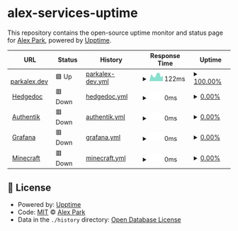 # alex-services-uptime

This repository contains the open-source uptime monitor and status page for [Alex Park](https://parkalex.dev/), powered by [Upptime](https://github.com/upptime/upptime).

<!--start: status pages-->
<!-- This summary is generated by Upptime (https://github.com/upptime/upptime) -->
<!-- Do not edit this manually, your changes will be overwritten -->
<!-- prettier-ignore -->
| URL | Status | History | Response Time | Uptime |
| --- | ------ | ------- | ------------- | ------ |
| <img alt="" src="https://icons.duckduckgo.com/ip3/parkalex.dev.ico" height="13"> [parkalex.dev](https://parkalex.dev) | 🟩 Up | [parkalex-dev.yml](https://github.com/alx-alexpark/alex-services-uptime/commits/HEAD/history/parkalex-dev.yml) | <details><summary><img alt="Response time graph" src="./graphs/parkalex-dev/response-time-week.png" height="20"> 122ms</summary><br><a href="https://status.parkalex.dev/history/parkalex-dev"><img alt="Response time 135" src="https://img.shields.io/endpoint?url=https%3A%2F%2Fraw.githubusercontent.com%2Falx-alexpark%2Falex-services-uptime%2FHEAD%2Fapi%2Fparkalex-dev%2Fresponse-time.json"></a><br><a href="https://status.parkalex.dev/history/parkalex-dev"><img alt="24-hour response time 102" src="https://img.shields.io/endpoint?url=https%3A%2F%2Fraw.githubusercontent.com%2Falx-alexpark%2Falex-services-uptime%2FHEAD%2Fapi%2Fparkalex-dev%2Fresponse-time-day.json"></a><br><a href="https://status.parkalex.dev/history/parkalex-dev"><img alt="7-day response time 122" src="https://img.shields.io/endpoint?url=https%3A%2F%2Fraw.githubusercontent.com%2Falx-alexpark%2Falex-services-uptime%2FHEAD%2Fapi%2Fparkalex-dev%2Fresponse-time-week.json"></a><br><a href="https://status.parkalex.dev/history/parkalex-dev"><img alt="30-day response time 130" src="https://img.shields.io/endpoint?url=https%3A%2F%2Fraw.githubusercontent.com%2Falx-alexpark%2Falex-services-uptime%2FHEAD%2Fapi%2Fparkalex-dev%2Fresponse-time-month.json"></a><br><a href="https://status.parkalex.dev/history/parkalex-dev"><img alt="1-year response time 135" src="https://img.shields.io/endpoint?url=https%3A%2F%2Fraw.githubusercontent.com%2Falx-alexpark%2Falex-services-uptime%2FHEAD%2Fapi%2Fparkalex-dev%2Fresponse-time-year.json"></a></details> | <details><summary><a href="https://status.parkalex.dev/history/parkalex-dev">100.00%</a></summary><a href="https://status.parkalex.dev/history/parkalex-dev"><img alt="All-time uptime 100.00%" src="https://img.shields.io/endpoint?url=https%3A%2F%2Fraw.githubusercontent.com%2Falx-alexpark%2Falex-services-uptime%2FHEAD%2Fapi%2Fparkalex-dev%2Fuptime.json"></a><br><a href="https://status.parkalex.dev/history/parkalex-dev"><img alt="24-hour uptime 100.00%" src="https://img.shields.io/endpoint?url=https%3A%2F%2Fraw.githubusercontent.com%2Falx-alexpark%2Falex-services-uptime%2FHEAD%2Fapi%2Fparkalex-dev%2Fuptime-day.json"></a><br><a href="https://status.parkalex.dev/history/parkalex-dev"><img alt="7-day uptime 100.00%" src="https://img.shields.io/endpoint?url=https%3A%2F%2Fraw.githubusercontent.com%2Falx-alexpark%2Falex-services-uptime%2FHEAD%2Fapi%2Fparkalex-dev%2Fuptime-week.json"></a><br><a href="https://status.parkalex.dev/history/parkalex-dev"><img alt="30-day uptime 100.00%" src="https://img.shields.io/endpoint?url=https%3A%2F%2Fraw.githubusercontent.com%2Falx-alexpark%2Falex-services-uptime%2FHEAD%2Fapi%2Fparkalex-dev%2Fuptime-month.json"></a><br><a href="https://status.parkalex.dev/history/parkalex-dev"><img alt="1-year uptime 100.00%" src="https://img.shields.io/endpoint?url=https%3A%2F%2Fraw.githubusercontent.com%2Falx-alexpark%2Falex-services-uptime%2FHEAD%2Fapi%2Fparkalex-dev%2Fuptime-year.json"></a></details>
| <img alt="" src="https://icons.duckduckgo.com/ip3/md.parkalex.dev.ico" height="13"> [Hedgedoc](https://md.parkalex.dev) | 🟥 Down | [hedgedoc.yml](https://github.com/alx-alexpark/alex-services-uptime/commits/HEAD/history/hedgedoc.yml) | <details><summary><img alt="Response time graph" src="./graphs/hedgedoc/response-time-week.png" height="20"> 0ms</summary><br><a href="https://status.parkalex.dev/history/hedgedoc"><img alt="Response time 539" src="https://img.shields.io/endpoint?url=https%3A%2F%2Fraw.githubusercontent.com%2Falx-alexpark%2Falex-services-uptime%2FHEAD%2Fapi%2Fhedgedoc%2Fresponse-time.json"></a><br><a href="https://status.parkalex.dev/history/hedgedoc"><img alt="24-hour response time 0" src="https://img.shields.io/endpoint?url=https%3A%2F%2Fraw.githubusercontent.com%2Falx-alexpark%2Falex-services-uptime%2FHEAD%2Fapi%2Fhedgedoc%2Fresponse-time-day.json"></a><br><a href="https://status.parkalex.dev/history/hedgedoc"><img alt="7-day response time 0" src="https://img.shields.io/endpoint?url=https%3A%2F%2Fraw.githubusercontent.com%2Falx-alexpark%2Falex-services-uptime%2FHEAD%2Fapi%2Fhedgedoc%2Fresponse-time-week.json"></a><br><a href="https://status.parkalex.dev/history/hedgedoc"><img alt="30-day response time 0" src="https://img.shields.io/endpoint?url=https%3A%2F%2Fraw.githubusercontent.com%2Falx-alexpark%2Falex-services-uptime%2FHEAD%2Fapi%2Fhedgedoc%2Fresponse-time-month.json"></a><br><a href="https://status.parkalex.dev/history/hedgedoc"><img alt="1-year response time 539" src="https://img.shields.io/endpoint?url=https%3A%2F%2Fraw.githubusercontent.com%2Falx-alexpark%2Falex-services-uptime%2FHEAD%2Fapi%2Fhedgedoc%2Fresponse-time-year.json"></a></details> | <details><summary><a href="https://status.parkalex.dev/history/hedgedoc">0.00%</a></summary><a href="https://status.parkalex.dev/history/hedgedoc"><img alt="All-time uptime 16.07%" src="https://img.shields.io/endpoint?url=https%3A%2F%2Fraw.githubusercontent.com%2Falx-alexpark%2Falex-services-uptime%2FHEAD%2Fapi%2Fhedgedoc%2Fuptime.json"></a><br><a href="https://status.parkalex.dev/history/hedgedoc"><img alt="24-hour uptime 0.00%" src="https://img.shields.io/endpoint?url=https%3A%2F%2Fraw.githubusercontent.com%2Falx-alexpark%2Falex-services-uptime%2FHEAD%2Fapi%2Fhedgedoc%2Fuptime-day.json"></a><br><a href="https://status.parkalex.dev/history/hedgedoc"><img alt="7-day uptime 0.00%" src="https://img.shields.io/endpoint?url=https%3A%2F%2Fraw.githubusercontent.com%2Falx-alexpark%2Falex-services-uptime%2FHEAD%2Fapi%2Fhedgedoc%2Fuptime-week.json"></a><br><a href="https://status.parkalex.dev/history/hedgedoc"><img alt="30-day uptime 1.38%" src="https://img.shields.io/endpoint?url=https%3A%2F%2Fraw.githubusercontent.com%2Falx-alexpark%2Falex-services-uptime%2FHEAD%2Fapi%2Fhedgedoc%2Fuptime-month.json"></a><br><a href="https://status.parkalex.dev/history/hedgedoc"><img alt="1-year uptime 16.07%" src="https://img.shields.io/endpoint?url=https%3A%2F%2Fraw.githubusercontent.com%2Falx-alexpark%2Falex-services-uptime%2FHEAD%2Fapi%2Fhedgedoc%2Fuptime-year.json"></a></details>
| <img alt="" src="https://icons.duckduckgo.com/ip3/auth.funny-bunny.ninja.ico" height="13"> [Authentik](https://auth.funny-bunny.ninja) | 🟥 Down | [authentik.yml](https://github.com/alx-alexpark/alex-services-uptime/commits/HEAD/history/authentik.yml) | <details><summary><img alt="Response time graph" src="./graphs/authentik/response-time-week.png" height="20"> 0ms</summary><br><a href="https://status.parkalex.dev/history/authentik"><img alt="Response time 725" src="https://img.shields.io/endpoint?url=https%3A%2F%2Fraw.githubusercontent.com%2Falx-alexpark%2Falex-services-uptime%2FHEAD%2Fapi%2Fauthentik%2Fresponse-time.json"></a><br><a href="https://status.parkalex.dev/history/authentik"><img alt="24-hour response time 0" src="https://img.shields.io/endpoint?url=https%3A%2F%2Fraw.githubusercontent.com%2Falx-alexpark%2Falex-services-uptime%2FHEAD%2Fapi%2Fauthentik%2Fresponse-time-day.json"></a><br><a href="https://status.parkalex.dev/history/authentik"><img alt="7-day response time 0" src="https://img.shields.io/endpoint?url=https%3A%2F%2Fraw.githubusercontent.com%2Falx-alexpark%2Falex-services-uptime%2FHEAD%2Fapi%2Fauthentik%2Fresponse-time-week.json"></a><br><a href="https://status.parkalex.dev/history/authentik"><img alt="30-day response time 0" src="https://img.shields.io/endpoint?url=https%3A%2F%2Fraw.githubusercontent.com%2Falx-alexpark%2Falex-services-uptime%2FHEAD%2Fapi%2Fauthentik%2Fresponse-time-month.json"></a><br><a href="https://status.parkalex.dev/history/authentik"><img alt="1-year response time 725" src="https://img.shields.io/endpoint?url=https%3A%2F%2Fraw.githubusercontent.com%2Falx-alexpark%2Falex-services-uptime%2FHEAD%2Fapi%2Fauthentik%2Fresponse-time-year.json"></a></details> | <details><summary><a href="https://status.parkalex.dev/history/authentik">0.00%</a></summary><a href="https://status.parkalex.dev/history/authentik"><img alt="All-time uptime 16.05%" src="https://img.shields.io/endpoint?url=https%3A%2F%2Fraw.githubusercontent.com%2Falx-alexpark%2Falex-services-uptime%2FHEAD%2Fapi%2Fauthentik%2Fuptime.json"></a><br><a href="https://status.parkalex.dev/history/authentik"><img alt="24-hour uptime 0.00%" src="https://img.shields.io/endpoint?url=https%3A%2F%2Fraw.githubusercontent.com%2Falx-alexpark%2Falex-services-uptime%2FHEAD%2Fapi%2Fauthentik%2Fuptime-day.json"></a><br><a href="https://status.parkalex.dev/history/authentik"><img alt="7-day uptime 0.00%" src="https://img.shields.io/endpoint?url=https%3A%2F%2Fraw.githubusercontent.com%2Falx-alexpark%2Falex-services-uptime%2FHEAD%2Fapi%2Fauthentik%2Fuptime-week.json"></a><br><a href="https://status.parkalex.dev/history/authentik"><img alt="30-day uptime 1.38%" src="https://img.shields.io/endpoint?url=https%3A%2F%2Fraw.githubusercontent.com%2Falx-alexpark%2Falex-services-uptime%2FHEAD%2Fapi%2Fauthentik%2Fuptime-month.json"></a><br><a href="https://status.parkalex.dev/history/authentik"><img alt="1-year uptime 16.05%" src="https://img.shields.io/endpoint?url=https%3A%2F%2Fraw.githubusercontent.com%2Falx-alexpark%2Falex-services-uptime%2FHEAD%2Fapi%2Fauthentik%2Fuptime-year.json"></a></details>
| <img alt="" src="https://icons.duckduckgo.com/ip3/stats.funny-bunny.ninja.ico" height="13"> [Grafana](https://stats.funny-bunny.ninja) | 🟥 Down | [grafana.yml](https://github.com/alx-alexpark/alex-services-uptime/commits/HEAD/history/grafana.yml) | <details><summary><img alt="Response time graph" src="./graphs/grafana/response-time-week.png" height="20"> 0ms</summary><br><a href="https://status.parkalex.dev/history/grafana"><img alt="Response time 458" src="https://img.shields.io/endpoint?url=https%3A%2F%2Fraw.githubusercontent.com%2Falx-alexpark%2Falex-services-uptime%2FHEAD%2Fapi%2Fgrafana%2Fresponse-time.json"></a><br><a href="https://status.parkalex.dev/history/grafana"><img alt="24-hour response time 0" src="https://img.shields.io/endpoint?url=https%3A%2F%2Fraw.githubusercontent.com%2Falx-alexpark%2Falex-services-uptime%2FHEAD%2Fapi%2Fgrafana%2Fresponse-time-day.json"></a><br><a href="https://status.parkalex.dev/history/grafana"><img alt="7-day response time 0" src="https://img.shields.io/endpoint?url=https%3A%2F%2Fraw.githubusercontent.com%2Falx-alexpark%2Falex-services-uptime%2FHEAD%2Fapi%2Fgrafana%2Fresponse-time-week.json"></a><br><a href="https://status.parkalex.dev/history/grafana"><img alt="30-day response time 0" src="https://img.shields.io/endpoint?url=https%3A%2F%2Fraw.githubusercontent.com%2Falx-alexpark%2Falex-services-uptime%2FHEAD%2Fapi%2Fgrafana%2Fresponse-time-month.json"></a><br><a href="https://status.parkalex.dev/history/grafana"><img alt="1-year response time 458" src="https://img.shields.io/endpoint?url=https%3A%2F%2Fraw.githubusercontent.com%2Falx-alexpark%2Falex-services-uptime%2FHEAD%2Fapi%2Fgrafana%2Fresponse-time-year.json"></a></details> | <details><summary><a href="https://status.parkalex.dev/history/grafana">0.00%</a></summary><a href="https://status.parkalex.dev/history/grafana"><img alt="All-time uptime 16.05%" src="https://img.shields.io/endpoint?url=https%3A%2F%2Fraw.githubusercontent.com%2Falx-alexpark%2Falex-services-uptime%2FHEAD%2Fapi%2Fgrafana%2Fuptime.json"></a><br><a href="https://status.parkalex.dev/history/grafana"><img alt="24-hour uptime 0.00%" src="https://img.shields.io/endpoint?url=https%3A%2F%2Fraw.githubusercontent.com%2Falx-alexpark%2Falex-services-uptime%2FHEAD%2Fapi%2Fgrafana%2Fuptime-day.json"></a><br><a href="https://status.parkalex.dev/history/grafana"><img alt="7-day uptime 0.00%" src="https://img.shields.io/endpoint?url=https%3A%2F%2Fraw.githubusercontent.com%2Falx-alexpark%2Falex-services-uptime%2FHEAD%2Fapi%2Fgrafana%2Fuptime-week.json"></a><br><a href="https://status.parkalex.dev/history/grafana"><img alt="30-day uptime 1.38%" src="https://img.shields.io/endpoint?url=https%3A%2F%2Fraw.githubusercontent.com%2Falx-alexpark%2Falex-services-uptime%2FHEAD%2Fapi%2Fgrafana%2Fuptime-month.json"></a><br><a href="https://status.parkalex.dev/history/grafana"><img alt="1-year uptime 16.05%" src="https://img.shields.io/endpoint?url=https%3A%2F%2Fraw.githubusercontent.com%2Falx-alexpark%2Falex-services-uptime%2FHEAD%2Fapi%2Fgrafana%2Fuptime-year.json"></a></details>
| <img alt="" src="https://icons.duckduckgo.com/ip3/null.ico" height="13"> [Minecraft](amogus.servers.funny-bunny.ninja) | 🟥 Down | [minecraft.yml](https://github.com/alx-alexpark/alex-services-uptime/commits/HEAD/history/minecraft.yml) | <details><summary><img alt="Response time graph" src="./graphs/minecraft/response-time-week.png" height="20"> 0ms</summary><br><a href="https://status.parkalex.dev/history/minecraft"><img alt="Response time 88" src="https://img.shields.io/endpoint?url=https%3A%2F%2Fraw.githubusercontent.com%2Falx-alexpark%2Falex-services-uptime%2FHEAD%2Fapi%2Fminecraft%2Fresponse-time.json"></a><br><a href="https://status.parkalex.dev/history/minecraft"><img alt="24-hour response time 0" src="https://img.shields.io/endpoint?url=https%3A%2F%2Fraw.githubusercontent.com%2Falx-alexpark%2Falex-services-uptime%2FHEAD%2Fapi%2Fminecraft%2Fresponse-time-day.json"></a><br><a href="https://status.parkalex.dev/history/minecraft"><img alt="7-day response time 0" src="https://img.shields.io/endpoint?url=https%3A%2F%2Fraw.githubusercontent.com%2Falx-alexpark%2Falex-services-uptime%2FHEAD%2Fapi%2Fminecraft%2Fresponse-time-week.json"></a><br><a href="https://status.parkalex.dev/history/minecraft"><img alt="30-day response time 0" src="https://img.shields.io/endpoint?url=https%3A%2F%2Fraw.githubusercontent.com%2Falx-alexpark%2Falex-services-uptime%2FHEAD%2Fapi%2Fminecraft%2Fresponse-time-month.json"></a><br><a href="https://status.parkalex.dev/history/minecraft"><img alt="1-year response time 88" src="https://img.shields.io/endpoint?url=https%3A%2F%2Fraw.githubusercontent.com%2Falx-alexpark%2Falex-services-uptime%2FHEAD%2Fapi%2Fminecraft%2Fresponse-time-year.json"></a></details> | <details><summary><a href="https://status.parkalex.dev/history/minecraft">0.00%</a></summary><a href="https://status.parkalex.dev/history/minecraft"><img alt="All-time uptime 32.70%" src="https://img.shields.io/endpoint?url=https%3A%2F%2Fraw.githubusercontent.com%2Falx-alexpark%2Falex-services-uptime%2FHEAD%2Fapi%2Fminecraft%2Fuptime.json"></a><br><a href="https://status.parkalex.dev/history/minecraft"><img alt="24-hour uptime 0.00%" src="https://img.shields.io/endpoint?url=https%3A%2F%2Fraw.githubusercontent.com%2Falx-alexpark%2Falex-services-uptime%2FHEAD%2Fapi%2Fminecraft%2Fuptime-day.json"></a><br><a href="https://status.parkalex.dev/history/minecraft"><img alt="7-day uptime 0.00%" src="https://img.shields.io/endpoint?url=https%3A%2F%2Fraw.githubusercontent.com%2Falx-alexpark%2Falex-services-uptime%2FHEAD%2Fapi%2Fminecraft%2Fuptime-week.json"></a><br><a href="https://status.parkalex.dev/history/minecraft"><img alt="30-day uptime 1.38%" src="https://img.shields.io/endpoint?url=https%3A%2F%2Fraw.githubusercontent.com%2Falx-alexpark%2Falex-services-uptime%2FHEAD%2Fapi%2Fminecraft%2Fuptime-month.json"></a><br><a href="https://status.parkalex.dev/history/minecraft"><img alt="1-year uptime 32.70%" src="https://img.shields.io/endpoint?url=https%3A%2F%2Fraw.githubusercontent.com%2Falx-alexpark%2Falex-services-uptime%2FHEAD%2Fapi%2Fminecraft%2Fuptime-year.json"></a></details>

<!--end: status pages-->

## 📄 License

- Powered by: [Upptime](https://github.com/upptime/upptime)
- Code: [MIT](./LICENSE) © [Alex Park](https://parkalex.dev/)
- Data in the `./history` directory: [Open Database License](https://opendatacommons.org/licenses/odbl/1-0/)
